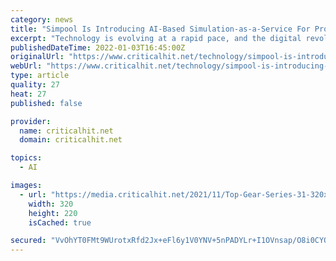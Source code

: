 ```yaml
---
category: news
title: "Simpool Is Introducing AI-Based Simulation-as-a-Service For Product & Monetization Managers"
excerpt: "Technology is evolving at a rapid pace, and the digital revolution has come with all sorts of new and efficient services. One such service is a simulation"
publishedDateTime: 2022-01-03T16:45:00Z
originalUrl: "https://www.criticalhit.net/technology/simpool-is-introducing-ai-based-simulation-as-a-service/"
webUrl: "https://www.criticalhit.net/technology/simpool-is-introducing-ai-based-simulation-as-a-service/"
type: article
quality: 27
heat: 27
published: false

provider:
  name: criticalhit.net
  domain: criticalhit.net

topics:
  - AI

images:
  - url: "https://media.criticalhit.net/2021/11/Top-Gear-Series-31-320x220.jpg"
    width: 320
    height: 220
    isCached: true

secured: "VvOhYT0FMt9WUrotxRfd2Jx+eFl6y1V0YNV+5nPADYLr+I1OVnsap/O8i0CYQ+ziXSVuxJ94sUzBmQIMZjVH8m662yz5H/SQsz3Zu15nHnWwMYFxONWq16dHpz3r6Y9KYUyyc6UoAKNM8QT5np03W8EkGU1URbCNx3oBZNGrGCNHmyssK9F69f8OIiBdhB81vbRumzJvDF4uT4MhEfQAiOt6F3JgtVS1T8u/i/3lb76WCoZcdaSOSNSS888NDz1iCfjW9qp0alDQwDMwGYv7xIqU6hsbQIBDCbj58pF3QtTXpr+QsiFNSb23JXb82vwGMQ7bTUpcdV02/ygCQ/i95NTAESD/3pyiOF9dL7w1hto=;L8WfYS8HXmE288QaWsbEog=="
---
```


